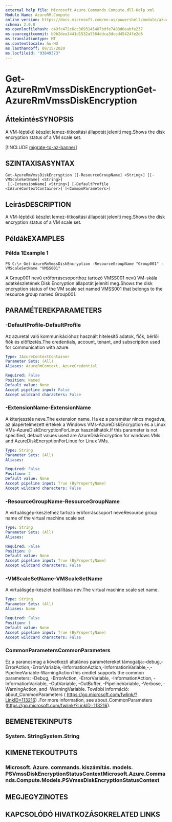 ```yaml
---
external help file: Microsoft.Azure.Commands.Compute.dll-Help.xml
Module Name: AzureRM.Compute
online version: https://docs.microsoft.com/en-us/powershell/module/azurerm.compute/get-azurermvmssdiskencryption
schema: 2.0.0
ms.openlocfilehash: c49fc472c6cc3693145487bdfe7488d0eabfe237
ms.sourcegitcommit: b9b2dea3441d1532a5564ddca3dced45424fe2d6
ms.translationtype: MT
ms.contentlocale: hu-HU
ms.lasthandoff: 08/15/2020
ms.locfileid: "93849373"
---
```

# <span data-ttu-id="f0f57-101">Get-AzureRmVmssDiskEncryption</span><span class="sxs-lookup"><span data-stu-id="f0f57-101">Get-AzureRmVmssDiskEncryption</span></span>

## <span data-ttu-id="f0f57-102">Áttekintés</span><span class="sxs-lookup"><span data-stu-id="f0f57-102">SYNOPSIS</span></span>
<span data-ttu-id="f0f57-103">A VM-léptékű készlet lemez-titkosítási állapotát jeleníti meg.</span><span class="sxs-lookup"><span data-stu-id="f0f57-103">Shows the disk encryption status of a VM scale set.</span></span>

[!INCLUDE [migrate-to-az-banner](../../includes/migrate-to-az-banner.md)]

## <span data-ttu-id="f0f57-104">SZINTAXISA</span><span class="sxs-lookup"><span data-stu-id="f0f57-104">SYNTAX</span></span>

```
Get-AzureRmVmssDiskEncryption [[-ResourceGroupName] <String>] [[-VMScaleSetName] <String>]
 [[-ExtensionName] <String>] [-DefaultProfile <IAzureContextContainer>] [<CommonParameters>]
```

## <span data-ttu-id="f0f57-105">Leírás</span><span class="sxs-lookup"><span data-stu-id="f0f57-105">DESCRIPTION</span></span>
<span data-ttu-id="f0f57-106">A VM-léptékű készlet lemez-titkosítási állapotát jeleníti meg.</span><span class="sxs-lookup"><span data-stu-id="f0f57-106">Shows the disk encryption status of a VM scale set.</span></span>

## <span data-ttu-id="f0f57-107">Példák</span><span class="sxs-lookup"><span data-stu-id="f0f57-107">EXAMPLES</span></span>

### <span data-ttu-id="f0f57-108">Példa 1</span><span class="sxs-lookup"><span data-stu-id="f0f57-108">Example 1</span></span>
```
PS C:\> Get-AzureRmVmssDiskEncryption -ResourceGroupName "Group001" -VMScaleSetName "VMSS001"
```

<span data-ttu-id="f0f57-109">A Group001 nevű erőforráscsoporthoz tartozó VMSS001 nevű VM-skála adatkészletének Disk Encryption állapotát jeleníti meg.</span><span class="sxs-lookup"><span data-stu-id="f0f57-109">Shows the disk encryption status of the VM scale set named VMSS001 that belongs to the resource group named Group001.</span></span>

## <span data-ttu-id="f0f57-110">PARAMÉTEREK</span><span class="sxs-lookup"><span data-stu-id="f0f57-110">PARAMETERS</span></span>

### <span data-ttu-id="f0f57-111">-DefaultProfile</span><span class="sxs-lookup"><span data-stu-id="f0f57-111">-DefaultProfile</span></span>
<span data-ttu-id="f0f57-112">Az azuretal való kommunikációhoz használt hitelesítő adatok, fiók, bérlői fiók és előfizetés.</span><span class="sxs-lookup"><span data-stu-id="f0f57-112">The credentials, account, tenant, and subscription used for communication with azure.</span></span>

```yaml
Type: IAzureContextContainer
Parameter Sets: (All)
Aliases: AzureRmContext, AzureCredential

Required: False
Position: Named
Default value: None
Accept pipeline input: False
Accept wildcard characters: False
```

### <span data-ttu-id="f0f57-113">-ExtensionName</span><span class="sxs-lookup"><span data-stu-id="f0f57-113">-ExtensionName</span></span>
<span data-ttu-id="f0f57-114">A kiterjesztés neve.</span><span class="sxs-lookup"><span data-stu-id="f0f57-114">The extension name.</span></span>
<span data-ttu-id="f0f57-115">Ha ez a paraméter nincs megadva, az alapértelmezett értékek a Windows VMs-AzureDiskEncryption és a Linux VMs-AzureDiskEncryptionForLinux használhatók.</span><span class="sxs-lookup"><span data-stu-id="f0f57-115">If this parameter is not specified, default values used are AzureDiskEncryption for windows VMs and AzureDiskEncryptionForLinux for Linux VMs.</span></span>

```yaml
Type: String
Parameter Sets: (All)
Aliases: 

Required: False
Position: 2
Default value: None
Accept pipeline input: True (ByPropertyName)
Accept wildcard characters: False
```

### <span data-ttu-id="f0f57-116">-ResourceGroupName</span><span class="sxs-lookup"><span data-stu-id="f0f57-116">-ResourceGroupName</span></span>
<span data-ttu-id="f0f57-117">A virtuálisgép-készlethez tartozó erőforráscsoport neve</span><span class="sxs-lookup"><span data-stu-id="f0f57-117">Resource group name of the virtual machine scale set</span></span>

```yaml
Type: String
Parameter Sets: (All)
Aliases: 

Required: False
Position: 0
Default value: None
Accept pipeline input: True (ByPropertyName)
Accept wildcard characters: False
```

### <span data-ttu-id="f0f57-118">-VMScaleSetName</span><span class="sxs-lookup"><span data-stu-id="f0f57-118">-VMScaleSetName</span></span>
<span data-ttu-id="f0f57-119">A virtuálisgép-készlet beállítása név.</span><span class="sxs-lookup"><span data-stu-id="f0f57-119">The virtual machine scale set name.</span></span>

```yaml
Type: String
Parameter Sets: (All)
Aliases: Name

Required: False
Position: 1
Default value: None
Accept pipeline input: True (ByPropertyName)
Accept wildcard characters: False
```

### <span data-ttu-id="f0f57-120">CommonParameters</span><span class="sxs-lookup"><span data-stu-id="f0f57-120">CommonParameters</span></span>
<span data-ttu-id="f0f57-121">Ez a parancsmag a következő általános paramétereket támogatja:-debug,-ErrorAction,-ErrorVariable,-InformationAction,-InformationVariable,-,-PipelineVariable-WarningAction</span><span class="sxs-lookup"><span data-stu-id="f0f57-121">This cmdlet supports the common parameters: -Debug, -ErrorAction, -ErrorVariable, -InformationAction, -InformationVariable, -OutVariable, -OutBuffer, -PipelineVariable, -Verbose, -WarningAction, and -WarningVariable.</span></span> <span data-ttu-id="f0f57-122">További információ: about_CommonParameters ( https://go.microsoft.com/fwlink/?LinkID=113216) .</span><span class="sxs-lookup"><span data-stu-id="f0f57-122">For more information, see about_CommonParameters (https://go.microsoft.com/fwlink/?LinkID=113216).</span></span>

## <span data-ttu-id="f0f57-123">BEMENETEK</span><span class="sxs-lookup"><span data-stu-id="f0f57-123">INPUTS</span></span>

### <span data-ttu-id="f0f57-124">System. String</span><span class="sxs-lookup"><span data-stu-id="f0f57-124">System.String</span></span>

## <span data-ttu-id="f0f57-125">KIMENETEK</span><span class="sxs-lookup"><span data-stu-id="f0f57-125">OUTPUTS</span></span>

### <span data-ttu-id="f0f57-126">Microsoft. Azure. commands. kiszámítás. models. PSVmssDiskEncryptionStatusContext</span><span class="sxs-lookup"><span data-stu-id="f0f57-126">Microsoft.Azure.Commands.Compute.Models.PSVmssDiskEncryptionStatusContext</span></span>

## <span data-ttu-id="f0f57-127">MEGJEGYZI</span><span class="sxs-lookup"><span data-stu-id="f0f57-127">NOTES</span></span>

## <span data-ttu-id="f0f57-128">KAPCSOLÓDÓ HIVATKOZÁSOK</span><span class="sxs-lookup"><span data-stu-id="f0f57-128">RELATED LINKS</span></span>

